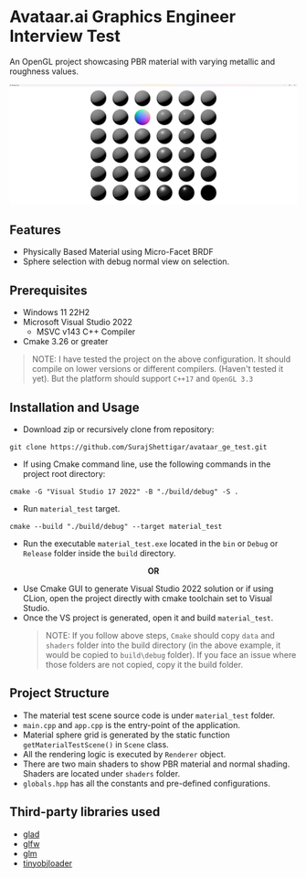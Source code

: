 # Avataar.ai Graphics Engineer Interview Test

An OpenGL project showcasing PBR material with varying metallic and roughness values.

![Screenshot](/images/material_test.jpg "Screenshot")

## Features

- Physically Based Material using Micro-Facet BRDF
- Sphere selection with debug normal view on selection.

## Prerequisites

- Windows 11 22H2
- Microsoft Visual Studio 2022
    - MSVC v143 C++ Compiler
- Cmake 3.26 or greater

> NOTE: I have tested the project on the above configuration. It should compile on lower versions or different
> compilers. (Haven't tested it yet). But the platform should support `C++17` and `OpenGL 3.3`

## Installation and Usage

- Download zip or recursively clone from repository:

```commandline
git clone https://github.com/SurajShettigar/avataar_ge_test.git
```

- If using Cmake command line, use the following commands in the project root directory:

```commandline
cmake -G "Visual Studio 17 2022" -B "./build/debug" -S .
```

- Run `material_test` target.

```commandline
cmake --build "./build/debug" --target material_test
```

- Run the executable `material_test.exe` located in the `bin` or `Debug` or `Release` folder inside the `build`
  directory.

<p style="text-align: center;"><b>OR</b></p>

- Use Cmake GUI to generate Visual Studio 2022 solution or if using CLion, open the project directly with cmake
  toolchain set to Visual Studio.
- Once the VS project is generated, open it and build `material_test`.
  > NOTE: If you follow above steps, `Cmake` should copy `data` and `shaders` folder into the build directory (in the
  above example, it would be copied to `build\debug` folder). If you face an issue where those folders are not copied,
  copy it the build folder.

## Project Structure

- The material test scene source code is under `material_test` folder.
- `main.cpp` and `app.cpp` is the entry-point of the application.
- Material sphere grid is generated by the static function `getMaterialTestScene()` in `Scene` class.
- All the rendering logic is executed by `Renderer` object.
- There are two main shaders to show PBR material and normal shading. Shaders are located under `shaders` folder.
- `globals.hpp` has all the constants and pre-defined configurations.

## Third-party libraries used

- [glad](https://glad.dav1d.de/)
- [glfw](https://github.com/glfw/glfw/)
- [glm](https://github.com/g-truc/glm)
- [tinyobjloader](https://github.com/tinyobjloader/tinyobjloader)